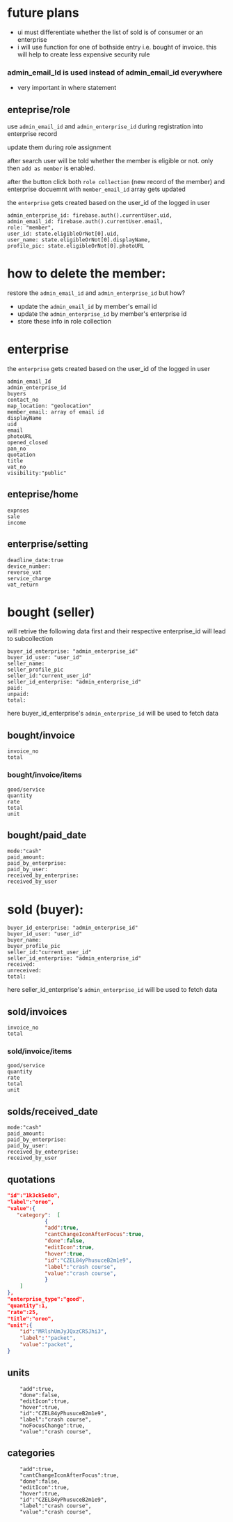 # future plans

- ui must differentiate whether the list of sold is of consumer or an enterprise
- i will use function for one of bothside entry i.e. bought of invoice. this will help to create less expensive security rule

### admin_email_Id is used instead of admin_email_id everywhere

- very important in where statement

## enteprise/role

use `admin_email_id` and `admin_enterprise_id` during registration into enterprise record

update them during role assignment

after search user will be told whether the member is eligible or not. only then `add as member` is enabled.

after the button click both `role collection` (new record of the member) and enterprise docuemnt with `member_email_id` array gets updated

the `enterprise` gets created based on the user_id of the logged in user

```
admin_enterprise_id: firebase.auth().currentUser.uid,
admin_email_id: firebase.auth().currentUser.email,
role: "member",
user_id: state.eligibleOrNot[0].uid,
user_name: state.eligibleOrNot[0].displayName,
profile_pic: state.eligibleOrNot[0].photoURL
```

# how to delete the member:

restore the `admin_email_id` and `admin_enterprise_id` but how?

- update the `admin_email_id` by member's email id
- update the `admin_enterprise_id` by member's enterprise id
- store these info in role collection

# enterprise

the `enterprise` gets created based on the user_id of the logged in user

```
admin_email_Id
admin_enterprise_id
buyers
contact_no
map_location: "geolocation"
member_email: array of email id
displayName
uid
email
photoURL
opened_closed
pan_no
quotation
title
vat_no
visibility:"public"
```

## enteprise/home

```
expnses
sale
income
```

## enterprise/setting

```
deadline_date:true
device_number:
reverse_vat
service_charge
vat_return
```

# bought (seller)

will retrive the following data first and their respective enterprise_id will lead to subcollection

```
buyer_id_enterprise: "admin_enterprise_id"
buyer_id_user: "user_id"
seller_name:
seller_profile_pic
seller_id:"current_user_id"
seller_id_enterprise: "admin_enterprise_id"
paid:
unpaid:
total:
```

here buyer_id_enterprise's `admin_enterprise_id` will be used to fetch data

## bought/invoice

```
invoice_no
total

```

### bought/invoice/items

```
good/service
quantity
rate
total
unit
```

## bought/paid_date

```
mode:"cash"
paid_amount:
paid_by_enterprise:
paid_by_user:
received_by_enterprise:
received_by_user
```

# sold (buyer):

```
buyer_id_enterprise: "admin_enterprise_id"
buyer_id_user: "user_id"
buyer_name:
buyer_profile_pic
seller_id:"current_user_id"
seller_id_enterprise: "admin_enterprise_id"
received:
unreceived:
total:
```

here seller_id_enterprise's `admin_enterprise_id` will be used to fetch data

## sold/invoices

```
invoice_no
total
```

### sold/invoice/items

```
good/service
quantity
rate
total
unit
```

## solds/received_date

```
mode:"cash"
paid_amount:
paid_by_enterprise:
paid_by_user:
received_by_enterprise:
received_by_user
```

## quotations

```json
"id":"1k3ck5e8o",
"label":"oreo",
"value":{
   "category":  [
            {
            "add":true,
            "cantChangeIconAfterFocus":true,
            "done":false,
            "editIcon":true,
            "hover":true,
            "id":"CZEL84yPhusuceB2m1e9",
            "label":"crash course",
            "value":"crash course",
            }
    ]
},
"enterprise_type":"good",
"quantity":1,
"rate":25,
"title":"oreo",
"unit":{
    "id":"MRlshUmJyJQxzCR5Jhi3",
    "label":'"packet",
    "value":"packet",
}
```

## units

```
    "add":true,
    "done":false,
    "editIcon":true,
    "hover":true,
    "id":"CZEL84yPhusuceB2m1e9",
    "label":"crash course",
    "noFocusChange":true,
    "value":"crash course",
```

## categories

```
    "add":true,
    "cantChangeIconAfterFocus":true,
    "done":false,
    "editIcon":true,
    "hover":true,
    "id":"CZEL84yPhusuceB2m1e9",
    "label":"crash course",
    "value":"crash course",
```
